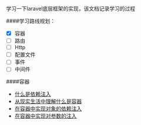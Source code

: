 学习一下laravel底层框架的实现，该文档记录学习的过程

####学习路线规划：
- [x] 容器
- [ ] 路由
- [ ] Http
- [ ] 配置文件
- [ ] 事件
- [ ] 中间件

####容器
- [什么是依赖注入](https://github.com/flaravel/straw/blob/master/example/container/table.md)
- [从现实生活中理解什么是容器](https://github.com/flaravel/straw/blob/master/example/container/container.md)
- [在容器中实现对象的依赖注入](https://github.com/flaravel/straw/blob/master/example/container/container2.md)
- [在容器中实现对参数的注入](https://github.com/flaravel/straw/blob/master/example/container/container3.md)


